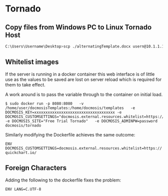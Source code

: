 # Tornado

## Copy files from Windows PC to Linux Tornado Host

```sh title="copy template to tornado server"
C:\Users\Username\Desktop>scp ./alternatingTemplate.docx usern@10.1.1.15:/home/user/docmosisTemplates/
```

## Whitelist images

If the server is running in a docker container this web interface is of little use as the values to be saved 
are lost on server reload which is required for them to take effect.

A work around is to pass the variable through to the container on initial load.

```
$ sudo docker run -p 8080:8080   -v  /home/user/docmosisTemplates:/home/docmosis/templates   -e DOCMOSIS_KEY=xxxxxxxxxxxxxxxxxxxxxxxxxxxxxxxxxxxx -e DOCMOSIS_CUSTOMSETTINGS="docmosis.external.resources.whitelist=https://quickchart.io/" -e DOCMOSIS_SITE="Free Trial Tornado"   -e DOCMOSIS_ADMINPW=password   docmosis/tornado
```

Similarly modifying the Dockerfile achieves the same outcome:

`ENV DOCMOSIS_CUSTOMSETTINGS=docmosis.external.resources.whitelist=https://quickchart.io/`

## Foreign Characters 

Adding the following to the dockerfile fixes the problem:

`ENV LANG=C.UTF-8`